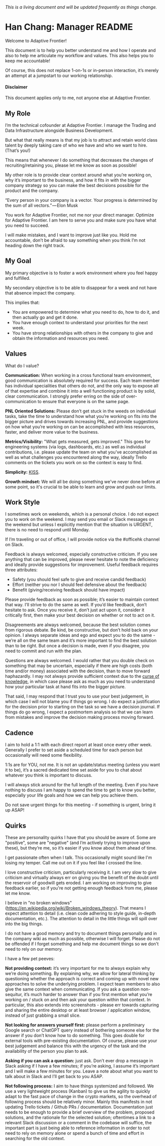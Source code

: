 _This is a living document and will be updated frequently as things change._

# Han Chang: Manager README

Welcome to Adaptive Frontier!

This document is to help you better understand me and how I operate and also to help me articulate my workflow and values. This also helps you to keep me accountable!

Of course, this does not replace 1-on-1s or in-person interaction, it’s merely an attempt at a jumpstart to our working relationship.

#### Disclaimer

This document applies only to me, not anyone else at Adaptive Frontier.

## My Role

I’m the technical cofounder at Adaptive Frontier. I manage the Trading and Data Infrastructure alongside Business Development.

But what that really means is that my job is to attract and retain world class talent by deeply taking care of who we have and who we want to hire. (That’s you!)

This means that whenever I do something that decreases the changes of recruiting/retaining you, please let me know as soon as possible!

My other role is to provide clear context around what you’re working on, why it’s important to the business, and how it fits in with the bigger company strategy so you can make the best decisions possible for the product and the company.

“Every person in your company is a vector. Your progress is determined by the sum of all vectors.” — Elon Musk

You work for Adaptive Frontier, not me nor your direct manager. Optimize for Adaptive Frontier. I am here to serve you and make sure you have what you need to succeed.

I will make mistakes, and I want to improve just like you. Hold me accountable, don’t be afraid to say something when you think I’m not heading down the right track.

## My Goal

My primary objective is to foster a work environment where you feel happy and fulfilled.

My secondary objective is to be able to disappear for a week and not have that absence impact the company.

This implies that:

* You are empowered to determine what you need to do, how to do it, and then actually go and get it done.
* You have enough context to understand your priorities for the next week.
* You have strong relationships with others in the company to give and obtain the information and resources you need.

## Values

What do I value?

**Communication:** When working in a cross functional team environment, good communication is absolutely required for success. Each team member has individual specialities that others do not, and the only way to expose all of that expertise and combine it into a well functioning product is by solid, clear communication. I strongly prefer erring on the side of over-communication to ensure that everyone is on the same page.

**PNL Oriented Solutions:** Please don’t get stuck in the weeds on individual tasks, take the time to understand how what you’re working on fits into the bigger picture and drives towards increasing PNL, and provide suggestions on how what you’re working on can be accomplished with less resources, faster, and deliver more value to the business.

**Metrics/Visibility:** "What gets measured, gets improved." This goes for engineering systems (via logs, dashboards, etc.) as well as individual contributions, i.e. please update the team on what you've accomplished as well as what challenges you encountered along the way, ideally Trello comments on the tickets you work on so the context is easy to find.

**Simplicity:** [KISS](https://en.wikipedia.org/wiki/KISS_principle).

**Growth mindset:** We will all be doing something we've never done before at some point, so it's crucial to be able to learn and grow and push our limits.

## Work Style

I sometimes work on weekends, which is a personal choice. I do not expect you to work on the weekend. I may send you email or Slack messages on the weekend but unless I explicitly mention that the situation is URGENT, there is no need to respond until Monday.

If I’m traveling or out of office, I will provide notice via the #officehk channel on Slack.

Feedback is always welcomed, especially constructive criticism. If you see anything that can be improved, please never hesitate to note the deficiency and ideally provide suggestions for improvement. Useful feedback requires three attributes:

* Safety (you should feel safe to give and receive candid feedback)
* Effort (neither you nor I should feel defensive about the feedback)
* Benefit (giving/receiving feedback should have impact)

Please provide feedback as soon as possible; it’s easier to maintain context that way. I’ll strive to do the same as well. If you’d like feedback, don’t hesitate to ask. Once you receive it, don’t just act upon it, consider it critically first, then make your best decision on whether or not to act on it.

Disagreements are always welcomed, because the best solution comes from rigorous debate. Be kind, be constructive, but don’t hold back on your opinion. I always separate ideas and ego and expect you to do the same - we’re all on the same team and it’s more important to find the best solution than to be right. But once a decision is made, even if you disagree, you need to commit and run with the plan.

Questions are always welcomed. I would rather that you double check on something that may be uncertain, especially if there are high costs (both time and/or money) associated with the decision, than to move forward haphazardly. I may not always provide sufficient context due to the [curse of knowledge](https://en.wikipedia.org/wiki/Curse_of_knowledge), in which case please ask as much as you need to understand how your particular task at hand fits into the bigger picture.

That said, I may respond that I trust you to use your best judgement, in which case I will not blame you if things go wrong. I do expect a justification for the decision prior to starting on the task so we have a decision journal. If things do go wrong, I expect a postmortem analysis so that we can learn from mistakes and improve the decision making process moving forward.

## Cadence

I aim to hold a 1:1 with each direct report at least once every other week. Generally I prefer to set aside a scheduled time for each person but occasionally will need some flexibility.

1:1s are for YOU, not me. It is not an update/status meeting (unless you want it to be), it’s a sacred dedicated time set aside for you to chat about whatever you think is important to discuss.

I will always stick around for the full length of the meeting. Even if you have nothing to discuss I am happy to spend the time to get to know you better, especially your life goals and how we can help you achieve them. 

Do not save urgent things for this meeting - if something is urgent, bring it up ASAP!

## Quirks

These are personality quirks I have that you should be aware of. Some are "positive", some are "negative" (and I’m actively trying to improve upon these), but they’re me, so it’s easier if you know about them ahead of time.

I get passionate often when I talk. This occasionally might sound like I'm losing my temper. Call me out on it if you feel like I crossed the line.

I love constructive criticism, particularly receiving it. I am very slow to give criticism and virtually always err on giving you the benefit of the doubt until the reservoir of goodwill gets eroded. I am working on improving to give feedback earlier, so if you're not getting enough feedback from me, please let me know.

I believe in "no broken windows" (https://en.wikipedia.org/wiki/Broken_windows_theory). That means I expect attention to detail (i.e. clean code adhering to style guide, in-depth documentation, etc.). The attention to detail in the little things will spill over into the big things.

I do not have a good memory and try to document things personally and in the company wiki as much as possible, otherwise I will forget. Please do not be offended if I forget something and help me document things so we don't need to rely on our memory.

I have a few pet peeves:

**Not providing context:** it’s very important for me to always explain why we’re doing something. By explaining why, we allow for lateral thinking by questioning whether the approach is correct and coming up with novel new approaches to solve the underlying problem. I expect team members to also give the same context when communicating. If you ask a question non-sequitur, it’s much harder to answer than if you first mention what you’re working on / stuck on and then ask your question within that context. In particular, this also extends into screenshots - please err towards capturing and sharing the entire desktop or at least browser / application window, instead of just grabbing a small slice.

**Not looking for answers yourself first:** please perform a preliminary Google search or ChatGPT query instead of bothering someone else for the answer if you don’t know how to do something. This goes double for external tools with pre-existing documentation. Of course, please use your best judgement and balance this with the urgency of the task and the availability of the person you plan to ask.

**Asking if you can ask a question:** just ask. Don’t ever drop a message in Slack asking if I have a few minutes; if you’re asking, I assume it’s important and I will make a few minutes for you. Leave a note about what you want to talk about in Slack and I’ll get back to you ASAP.

**Not following process:** I aim to have things systemized and followed. We use a very lightweight process (Kanban) to give us the agility to quickly adapt to the fast pace of change in the crypto markets, so the overhead of following process should be relatively minor. Mainly this manifests in not updating Trello tickets / Github PRs / documentation. Documentation just needs to be enough to provide a brief overview of the problem, proposed solutions, and the rationale for the selected solution; oftentimes a link to a relevant Slack discussion or a comment in the codebase will suffice, the important part is just being able to reference information in order to not need to rely on memory alone or spend a bunch of time and effort in searching for the old context.


